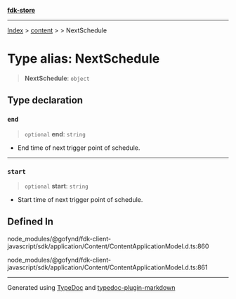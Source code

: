 [**fdk-store**](../../../README.md)
***

[Index](../../../API.md) > [content](../../README.md) > [<internal>](../README.md) > NextSchedule

# Type alias: NextSchedule

> **NextSchedule**: `object`

## Type declaration

### `end`

> `optional` **end**: `string`

- End time of next trigger point of schedule.

***

### `start`

> `optional` **start**: `string`

- Start time of next trigger point of schedule.

## Defined In

node\_modules/@gofynd/fdk-client-javascript/sdk/application/Content/ContentApplicationModel.d.ts:860

node\_modules/@gofynd/fdk-client-javascript/sdk/application/Content/ContentApplicationModel.d.ts:861

***
Generated using [TypeDoc](https://typedoc.org/) and [typedoc-plugin-markdown](https://www.npmjs.com/package/typedoc-plugin-markdown)
